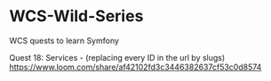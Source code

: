 # WCS-Wild-Series
WCS quests to learn Symfony

Quest 18: Services - (replacing every ID in the url by slugs) https://www.loom.com/share/af42102fd3c3446382637cf53c0d8574
